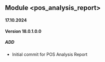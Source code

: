 ## Module <pos_analysis_report>

#### 17.10.2024
#### Version 18.0.1.0.0
##### ADD
- Initial commit for POS Analysis Report
